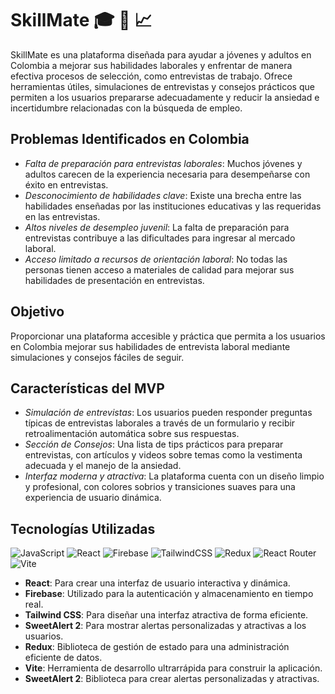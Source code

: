 # SkillMate :mortar_board: :briefcase: :chart_with_upwards_trend:

SkillMate es una plataforma diseñada para ayudar a jóvenes y adultos en Colombia a mejorar sus habilidades laborales y enfrentar de manera efectiva procesos de selección, como entrevistas de trabajo. Ofrece herramientas útiles, simulaciones de entrevistas y consejos prácticos que permiten a los usuarios prepararse adecuadamente y reducir la ansiedad e incertidumbre relacionadas con la búsqueda de empleo.

## Problemas Identificados en Colombia

- *Falta de preparación para entrevistas laborales*: Muchos jóvenes y adultos carecen de la experiencia necesaria para desempeñarse con éxito en entrevistas.
- *Desconocimiento de habilidades clave*: Existe una brecha entre las habilidades enseñadas por las instituciones educativas y las requeridas en las entrevistas.
- *Altos niveles de desempleo juvenil*: La falta de preparación para entrevistas contribuye a las dificultades para ingresar al mercado laboral.
- *Acceso limitado a recursos de orientación laboral*: No todas las personas tienen acceso a materiales de calidad para mejorar sus habilidades de presentación en entrevistas.

## Objetivo

Proporcionar una plataforma accesible y práctica que permita a los usuarios en Colombia mejorar sus habilidades de entrevista laboral mediante simulaciones y consejos fáciles de seguir.

## Características del MVP

- *Simulación de entrevistas*: Los usuarios pueden responder preguntas típicas de entrevistas laborales a través de un formulario y recibir retroalimentación automática sobre sus respuestas.
- *Sección de Consejos*: Una lista de tips prácticos para preparar entrevistas, con artículos y videos sobre temas como la vestimenta adecuada y el manejo de la ansiedad.
- *Interfaz moderna y atractiva*: La plataforma cuenta con un diseño limpio y profesional, con colores sobrios y transiciones suaves para una experiencia de usuario dinámica.

## Tecnologías Utilizadas

![JavaScript](https://img.shields.io/badge/javascript-%23323330.svg?style=for-the-badge&logo=javascript&logoColor=%23F7DF1E)
![React](https://img.shields.io/badge/react-%2320232a.svg?style=for-the-badge&logo=react&logoColor=%2361DAFB)
![Firebase](https://img.shields.io/badge/firebase-%23039BE5.svg?style=for-the-badge&logo=firebase)
![TailwindCSS](https://img.shields.io/badge/tailwindcss-%2338B2AC.svg?style=for-the-badge&logo=tailwind-css&logoColor=white)
![Redux](https://img.shields.io/badge/redux-%23593d88.svg?style=for-the-badge&logo=redux&logoColor=white)
![React Router](https://img.shields.io/badge/React_Router-CA4245?style=for-the-badge&logo=react-router&logoColor=white)
![Vite](https://img.shields.io/badge/vite-%23646CFF.svg?style=for-the-badge&logo=vite&logoColor=white)

- **React**: Para crear una interfaz de usuario interactiva y dinámica.
- **Firebase**: Utilizado para la autenticación y almacenamiento en tiempo real.
- **Tailwind CSS**: Para diseñar una interfaz atractiva de forma eficiente.
- **SweetAlert 2**: Para mostrar alertas personalizadas y atractivas a los usuarios.
- **Redux**: Biblioteca de gestión de estado para una administración eficiente de datos.
- **Vite**: Herramienta de desarrollo ultrarrápida para construir la aplicación.
- **SweetAlert 2**: Biblioteca para crear alertas personalizadas y atractivas.
